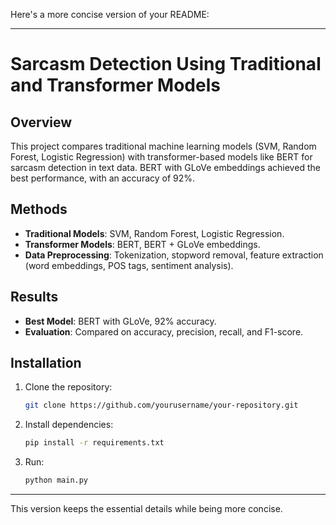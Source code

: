 Here's a more concise version of your README:

---

# Sarcasm Detection Using Traditional and Transformer Models

## Overview

This project compares traditional machine learning models (SVM, Random Forest, Logistic Regression) with transformer-based models like BERT for sarcasm detection in text data. BERT with GLoVe embeddings achieved the best performance, with an accuracy of 92%.

## Methods

- **Traditional Models**: SVM, Random Forest, Logistic Regression.
- **Transformer Models**: BERT, BERT + GLoVe embeddings.
- **Data Preprocessing**: Tokenization, stopword removal, feature extraction (word embeddings, POS tags, sentiment analysis).

## Results

- **Best Model**: BERT with GLoVe, 92% accuracy.
- **Evaluation**: Compared on accuracy, precision, recall, and F1-score.

## Installation

1. Clone the repository:
   ```bash
   git clone https://github.com/yourusername/your-repository.git
   ```

2. Install dependencies:
   ```bash
   pip install -r requirements.txt
   ```

3. Run:
   ```bash
   python main.py
   ```

---

This version keeps the essential details while being more concise.
